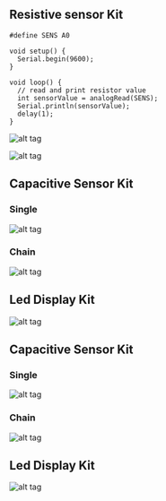 ## Resistive sensor Kit
```
#define SENS A0

void setup() {
  Serial.begin(9600);
}

void loop() {
  // read and print resistor value
  int sensorValue = analogRead(SENS);
  Serial.println(sensorValue);
  delay(1);
}
```
![alt tag](https://github.com/hssnadr/MotionLab_KIT/blob/master/ResistiveSensor.jpg) 


![alt tag](https://github.com/hssnadr/MotionLab_KIT/blob/master/ResistiveSensor.jpg) 

## Capacitive Sensor Kit
### Single
![alt tag](https://github.com/hssnadr/MotionLab_KIT/blob/master/CapacitiveSensor_01.jpg) 
### Chain
![alt tag](https://github.com/hssnadr/MotionLab_KIT/blob/master/CapacitiveSensor_02.jpg) 

## Led Display Kit
![alt tag](https://github.com/hssnadr/MotionLab_KIT/blob/master/LedDisplay.jpg) 




















## Capacitive Sensor Kit
### Single
![alt tag](https://github.com/hssnadr/MotionLab_KIT/blob/master/CapacitiveSensor_01.jpg) 
### Chain
![alt tag](https://github.com/hssnadr/MotionLab_KIT/blob/master/CapacitiveSensor_02.jpg) 

## Led Display Kit
![alt tag](https://github.com/hssnadr/MotionLab_KIT/blob/master/LedDisplay.jpg) 
